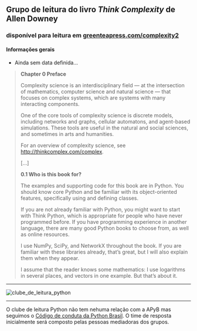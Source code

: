## Grupo de leitura do livro _Think Complexity_ de Allen Downey 
### disponível para leitura em [greenteapress.com/complexity2](https://greenteapress.com/wp/think-complexity-2e/)

#### Informações gerais

- Ainda sem data definida...

> **Chapter 0 Preface**
> 
> Complexity science is an interdisciplinary field — at the intersection of mathematics, computer science and natural science — that focuses on complex systems, which are systems with many interacting components.
> 
> One of the core tools of complexity science is discrete models, including networks and graphs, cellular automatons, and agent-based simulations. These tools are useful in the natural and social sciences, and sometimes in arts and humanities.
> 
> For an overview of complexity science, see http://thinkcomplex.com/complex.
> 
> [...]
> 
> **0.1 Who is this book for?**
> 
> The examples and supporting code for this book are in Python. You should know core Python and be familiar with its object-oriented features, specifically using and defining classes.
> 
> If you are not already familiar with Python, you might want to start with Think Python, which is appropriate for people who have never programmed before. If you have programming experience in another language, there are many good Python books to choose from, as well as online resources.
> 
> I use NumPy, SciPy, and NetworkX throughout the book. If you are familiar with these libraries already, that’s great, but I will also explain them when they appear.
> 
> I assume that the reader knows some mathematics: I use logarithms in several places, and vectors in one example. But that’s about it.

---

![clube_de_leitura_python](https://user-images.githubusercontent.com/3694604/126589139-b52c2bc0-937a-4238-b3ba-189dec5d4c64.png)

---

O clube de leitura Python não tem nehuma relação com a APyB mas seguimos o [Código de conduta da Python Brasil](https://python.org.br/cdc/). O time de resposta inicialmente será composto pelas pessoas mediadoras dos grupos.


